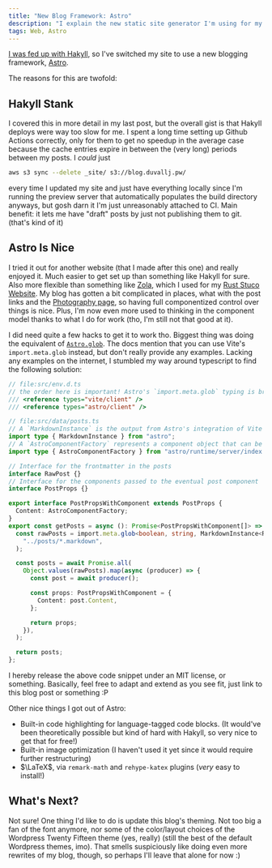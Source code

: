 ```yaml
---
title: "New Blog Framework: Astro"
description: "I explain the new static site generator I'm using for my blog, Astro, and why I'm using it over my old one, Hakyll."
tags: Web, Astro
---
```


[I was fed up with Hakyll](/posts/2022-12-29-i-dont-actually-like-hakyll-that-much.html), so I've switched my site to use a new blogging framework, [Astro](https://astro.build/).

The reasons for this are twofold:

## Hakyll Stank

I covered this in more detail in my last post, but the overall gist is that Hakyll deploys were way too slow for me. I spent a long time setting up Github Actions correctly, only for them to get no speedup in the average case because the cache entries expire in between the (very long) periods between my posts. I _could_ just

```bash
aws s3 sync --delete _site/ s3://blog.duvallj.pw/
```

every time I updated my site and just have everything locally since I'm running the preview server that automatically populates the build directory anyways, but gosh darn it I'm just unreasonably attached to CI. Main benefit: it lets me have "draft" posts by just not publishing them to git. (that's kind of it)

## Astro Is Nice

I tried it out for another website (that I made after this one) and really enjoyed it. Much easier to get set up than something like Hakyll for sure. Also more flexible than something like [Zola](https://www.getzola.org/), which I used for my [Rust Stuco Website](https://old-rust-stuco.duvallj.pw). My blog has gotten a bit complicated in places, what with the post links and the [Photography page](/photography.html), so having full componentized control over things is nice. Plus, I'm now even more used to thinking in the component model thanks to what I do for work (tho, I'm still not that good at it).

I did need quite a few hacks to get it to work tho. Biggest thing was doing the equivalent of [`Astro.glob`](https://docs.astro.build/en/guides/imports/#astroglob). The docs mention that you can use Vite's `import.meta.glob` instead, but don't really provide any examples. Lacking any examples on the internet, I stumbled my way around typescript to find the following solution:

```ts
// file:src/env.d.ts
// the order here is important! Astro's `import.meta.glob` typing is broken for me :(
/// <reference types="vite/client" />
/// <reference types="astro/client" />

// file:src/data/posts.ts
// A `MarkdownInstance` is the output from Astro's integration of Vite when it imports markdown files from a glob
import type { MarkdownInstance } from "astro";
// A `AstroComponentFactory` represents a component object that can be used like `<Component />` instead of `{Component}` in the body of the Astro component it's included into. Import looks a little strange but it's fine :P
import type { AstroComponentFactory } from "astro/runtime/server/index.js";

// Interface for the frontmatter in the posts
interface RawPost {}
// Interface for the components passed to the eventual post component
interface PostProps {}

export interface PostPropsWithComponent extends PostProps {
  Content: AstroComponentFactory;
}
export const getPosts = async (): Promise<PostPropsWithComponent[]> => {
  const rawPosts = import.meta.glob<boolean, string, MarkdownInstance<RawPost>>(
    "../posts/*.markdown",
  );

  const posts = await Promise.all(
    Object.values(rawPosts).map(async (producer) => {
      const post = await producer();

      const props: PostPropsWithComponent = {
        Content: post.Content,
      };

      return props;
    }),
  );

  return posts;
};
```

I hereby release the above code snippet under an MIT license, or something. Basically, feel free to adapt and extend as you see fit, just link to this blog post or something :P

Other nice things I got out of Astro:

- Built-in code highlighting for language-tagged code blocks. (It would've been theoretically possible but kind of hard with Hakyll, so very nice to get that for free!)
- Built-in image optimization (I haven't used it yet since it would require further restructuring)
- $\LaTeX$, via `remark-math` and `rehype-katex` plugins (_very_ easy to install!)

## What's Next?

Not sure! One thing I'd like to do is update this blog's theming. Not too big a fan of the font anymore, nor some of the color/layout choices of the Wordpress Twenty Fifteen theme (yes, really) (still the best of the default Wordpress themes, imo). That smells suspiciously like doing even more rewrites of my blog, though, so perhaps I'll leave that alone for now :)
